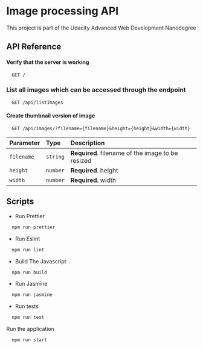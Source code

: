 # Image processing API

This project is part of the Udacity Advanced Web Development Nanodegree

## API Reference

#### Verify that the server is working

```http
  GET /
```

### List all images which can be accessed through the endpoint

```http
  GET /api/listImages
```

#### Create thumbnail version of image

```http
  GET /api/images/?filename={filename}&height={height}&width={width}
```

| Parameter  | Type     | Description                                               |
| :--------- | :------- | :-------------------------------------------------------- |
| `filename` | `string` | **Required**. filename of the image to be resized         |
| `height`   | `number` | **Required**.  height                                     |
| `width`    | `number` | **Required**.  width                                      |

## Scripts

* Run Prettier 

```bash
  npm run prettier
```

* Run Eslint

```bash
  npm run lint
```

* Build The Javascript

```bash
  npm run build
```

* Run Jasmine

```bash
  npm run jasmine
```

* Run tests

```bash
  npm run test
```

Run the application

```bash
  npm run start
```